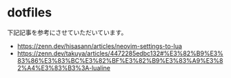 # dotfiles
下記記事を参考にさせていただいています。
- https://zenn.dev/hisasann/articles/neovim-settings-to-lua
- https://zenn.dev/takuya/articles/4472285edbc132#%E3%82%B9%E3%83%86%E3%83%BC%E3%82%BF%E3%82%B9%E3%83%A9%E3%82%A4%E3%83%B3%3A-lualine
